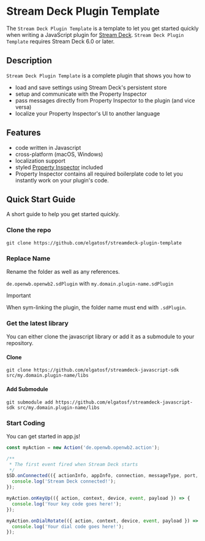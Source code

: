
# Stream Deck Plugin Template

The `Stream Deck Plugin Template` is a template to let you get started quickly when writing a JavaScript plugin for [Stream Deck](https://docs.elgato.com/sdk/). `Stream Deck Plugin Template` requires Stream Deck 6.0 or later.

## Description

`Stream Deck Plugin Template` is a complete plugin that shows you how to

- load and save settings using Stream Deck's persistent store
- setup and communicate with the Property Inspector
- pass messages directly from Property Inspector to the plugin (and vice versa)
- localize your Property Inspector's UI to another language

## Features

- code written in Javascript
- cross-platform (macOS, Windows)
- localization support
- styled [Property Inspector](https://developer.elgato.com/documentation/stream-deck/sdk/property-inspector/) included
- Property Inspector contains all required boilerplate code to let you instantly work on your plugin's code.

## Quick Start Guide

A short guide to help you get started quickly.

### Clone the repo

```git clone https://github.com/elgatosf/streamdeck-plugin-template```

### Replace Name

Rename the folder as well as any references.

`de.openwb.openwb2.sdPlugin` with `my.domain.plugin-name.sdPlugin`

> [!IMPORTANT]  
> When sym-linking the plugin, the folder name must end with `.sdPlugin`.

### Get the latest library

You can either clone the javascript library or add it as a submodule to your repository.

#### Clone

```git clone https://github.com/elgatosf/streamdeck-javascript-sdk src/my.domain.plugin-name/libs```

#### Add Submodule

```git submodule add https://github.com/elgatosf/streamdeck-javascript-sdk src/my.domain.plugin-name/libs```

### Start Coding

You can get started in app.js!

```javascript
const myAction = new Action('de.openwb.openwb2.action');

/**
 * The first event fired when Stream Deck starts
 */
$SD.onConnected(({ actionInfo, appInfo, connection, messageType, port, uuid }) => {
  console.log('Stream Deck connected!');
});

myAction.onKeyUp(({ action, context, device, event, payload }) => {
  console.log('Your key code goes here!');
});

myAction.onDialRotate(({ action, context, device, event, payload }) => {
  console.log('Your dial code goes here!');
});
```
